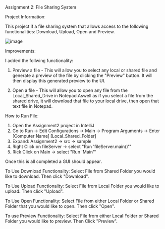 Assignment 2: File Sharing System

Project Information:

This project if a file sharing system that allows access to the following functionalities: Download, Upload, Open and Preview.

![image](https://user-images.githubusercontent.com/56858510/113493560-376c5900-94ae-11eb-8dcc-445097d75bf8.png)

Improvements:

I added the follwing functionality:

1. Preview a file - This will allow you to select any local or shared file and generate a preview of the file by clicking the "Preview" button. It will then display this generated preview to the UI.

2. Open a file - This will allow you to open any file from the Local_Shared_Drive in Notepad.Aswell as if you select a file from the shared drive, it will download that file to your local drive, then open that text file in Notepad.

How to Run File:

1. Open the Assignment2 project in IntelliJ
2. Go to Run -> Edit Configurations -> Main -> Program Arguments -> Enter [Computer Name] [Local_Shared_Folder]
3. Expand: Assignment2 -> src -> sample
4. Right Click on fileServer -> select "Run 'fileServer.main()'"
5. Rick Click on Main -> select "Run 'Main'"

Once this is all completed a GUI should appear.

To Use Download Functionality:
Select File from Shared Folder you would like to download. Then click "Download".

To Use Upload Functionality:
Select File from Local Folder you would like to upload. Then click "Upload".

To Use Open Functionality:
Select File from either Local Folder or Shared Folder that you would like to open. Then click "Open".

To use Preview Functionality:
Select File from either Local Folder or Shared Folder you would like to preview. Then Click "Preview".
